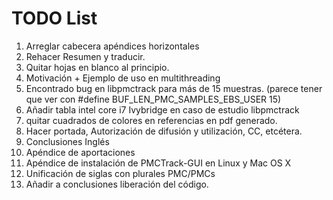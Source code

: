 # TODO List
1. Arreglar cabecera apéndices horizontales
2. Rehacer Resumen y traducir.
3. Quitar hojas en blanco al principio.
5. Motivación + Ejemplo de uso en multithreading
6. Encontrado bug en libpmctrack para más de 15 muestras. (parece tener que ver con #define BUF_LEN_PMC_SAMPLES_EBS_USER 15)
7. Añadir tabla intel core i7 Ivybridge en caso de estudio libpmctrack
8. quitar cuadrados de colores en referencias en pdf generado.
9. Hacer portada, Autorización de difusión y utilización, CC, etcétera.
10. Conclusiones Inglés
11. Apéndice de aportaciones
12. Apéndice de instalación de PMCTrack-GUI en Linux y Mac OS X
13. Unificación de siglas con plurales PMC/PMCs
14. Añadir a conclusiones liberación del código.
